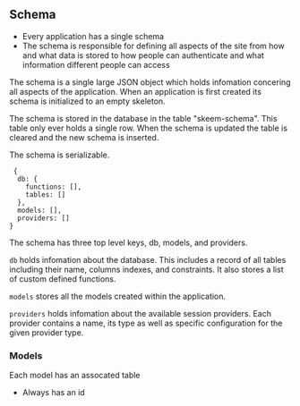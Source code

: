 ## Schema

- Every application has a single schema
- The schema is responsible for defining all aspects of the site from how and what data is stored to how people can authenticate and what information different people can access

The schema is a single large JSON object which holds infomation concering all aspects of the application.
When an application is first created its schema is initialized to an empty skeleton.

The schema is stored in the database in the table "skeem-schema". This table only ever holds a single row. When the schema is updated the table is cleared and the new schema is inserted.

The schema is serializable.

```{.javascript caption="The empty schema"}
 {
  db: {
    functions: [],
    tables: []
  },
  models: [],
  providers: []
}
```

The schema has three top level keys, db, models, and providers.

`db` holds infomation about the database. This includes a record of all tables including their name, columns indexes, and constraints. It also stores a list of custom defined functions.

`models` stores all the models created within the application.

`providers` holds infomation about the available session providers. Each provider contains a name, its type as well as specific configuration for the given provider type.

### Models

Each model has an assocated table

- Always has an id
